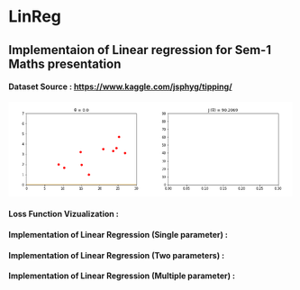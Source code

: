 # LinReg
## Implementaion of Linear regression for Sem-1 Maths presentation 
#### Dataset Source : https://www.kaggle.com/jsphyg/tipping/ 
![viz](https://github.com/l3th4l/LinReg/blob/master/gifs/combined.gif "Line and cost function over theta")

#### Loss Function Vizualization : 
#### Implementation of Linear Regression (Single parameter) : <To be added> 
#### Implementation of Linear Regression (Two parameters) : <To be added> 
#### Implementation of Linear Regression (Multiple parameter) : <To be added> 
